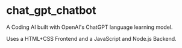 # chat_gpt_chatbot
A Coding AI built with OpenAI's ChatGPT language learning model.

Uses a HTML+CSS Frontend and a JavaScript and Node.js Backend.
